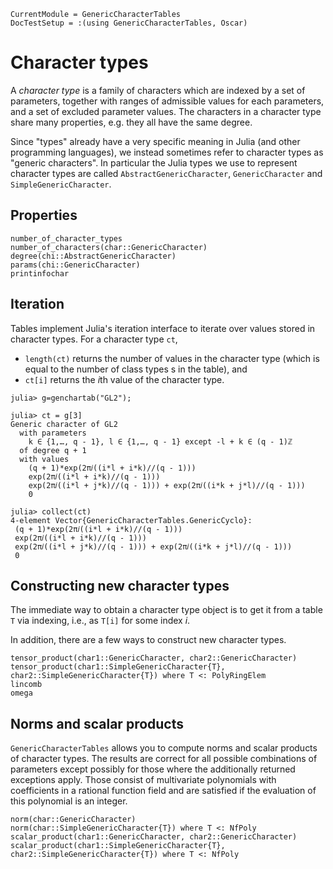 ```@meta
CurrentModule = GenericCharacterTables
DocTestSetup = :(using GenericCharacterTables, Oscar)
```

# Character types

A *character type* is a family of characters which are indexed by a set of parameters,
together with ranges of admissible values for each parameters, and a set of
excluded parameter values. The characters in a character type share many properties,
e.g. they all have the same degree.

Since "types" already have a very specific meaning in Julia (and other programming
languages), we instead sometimes refer to character types as "generic characters".
In particular the Julia types we use to represent character types are called
`AbstractGenericCharacter`, `GenericCharacter` and `SimpleGenericCharacter`.

## Properties

```@docs
number_of_character_types
number_of_characters(char::GenericCharacter)
degree(chi::AbstractGenericCharacter)
params(chi::GenericCharacter)
printinfochar
```

## Iteration

Tables implement Julia's iteration interface to iterate over values stored in character types.
For a character type `ct`,
- `length(ct)` returns the number of values in the character type (which is equal to the number
   of class types s in the table), and
- `ct[i]` returns the $i$th value of the character type.

```jldoctest
julia> g=genchartab("GL2");

julia> ct = g[3]
Generic character of GL2
  with parameters
    k ∈ {1,…, q - 1}, l ∈ {1,…, q - 1} except -l + k ∈ (q - 1)ℤ
  of degree q + 1
  with values
    (q + 1)*exp(2π𝑖((i*l + i*k)//(q - 1)))
    exp(2π𝑖((i*l + i*k)//(q - 1)))
    exp(2π𝑖((i*l + j*k)//(q - 1))) + exp(2π𝑖((i*k + j*l)//(q - 1)))
    0

julia> collect(ct)
4-element Vector{GenericCharacterTables.GenericCyclo}:
 (q + 1)*exp(2π𝑖((i*l + i*k)//(q - 1)))
 exp(2π𝑖((i*l + i*k)//(q - 1)))
 exp(2π𝑖((i*l + j*k)//(q - 1))) + exp(2π𝑖((i*k + j*l)//(q - 1)))
 0
```

## Constructing new character types

The immediate way to obtain a character type object is to get it from a 
table `T` via indexing, i.e., as `T[i]` for some index $i$.

In addition, there are a few ways to construct new character types.

```@docs
tensor_product(char1::GenericCharacter, char2::GenericCharacter)
tensor_product(char1::SimpleGenericCharacter{T}, char2::SimpleGenericCharacter{T}) where T <: PolyRingElem
lincomb
omega
```

## Norms and scalar products

`GenericCharacterTables` allows you to compute norms and scalar products
of character types. The results are correct for all
possible combinations of parameters except possibly for those where the
additionally returned exceptions apply. Those consist of multivariate
polynomials with coefficients in a rational function field and are
satisfied if the evaluation of this polynomial is an integer.

```@docs
norm(char::GenericCharacter)
norm(char::SimpleGenericCharacter{T}) where T <: NfPoly
scalar_product(char1::GenericCharacter, char2::GenericCharacter)
scalar_product(char1::SimpleGenericCharacter{T}, char2::SimpleGenericCharacter{T}) where T <: NfPoly
```
